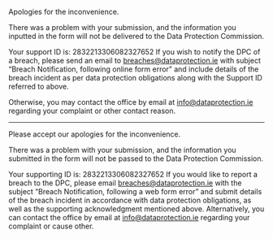 Apologies for the inconvenience.

There was a problem with your submission, and the information you inputted in the form will not be delivered to the Data Protection Commission.

Your support ID is: 2832213306082327652 If you wish to notify the DPC of a breach, please send an email to breaches@dataprotection.ie with subject “Breach Notification, following online form error” and include details of the breach incident as per data protection obligations along with the Support ID referred to above.

Otherwise, you may contact the office by email at info@dataprotection.ie regarding your complaint or other contact reason.

---------------------------------------------------- ---------------------------------------------------- ---------------------------------------------------- --------------

Please accept our apologies for the inconvenience.

There was a problem with your submission, and the information you submitted in the form will not be passed to the Data Protection Commission.

Your supporting ID is: 2832213306082327652 If you would like to report a breach to the DPC, please email breaches@dataprotection.ie with the subject “Breach Notification, following a web form error” and submit details of the breach incident in accordance with data protection obligations, as well as the supporting acknowledgment mentioned above. Alternatively, you can contact the office by email at info@dataprotection.ie regarding your complaint or cause other.
